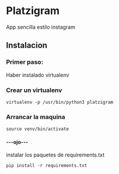 Platzigram
=============

App sencilla estilo instagram


## Instalacion
### Primer paso:
Haber instalado virtualenv

### Crear un virtualenv

`virtualenv -p /usr/bin/python3 platzigram`

### Arrancar la maquina 

`source venv/bin/activate`

#### ---ojo---
instalar los paquetes de requirements.txt


` pip install -r requirements.txt `